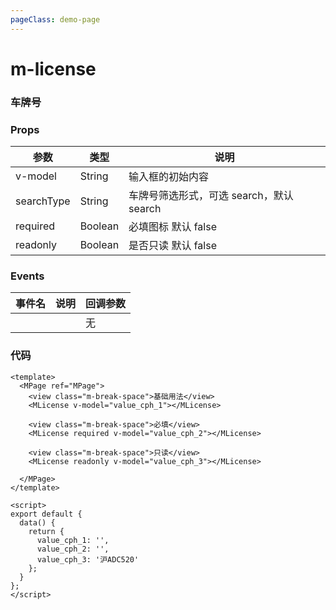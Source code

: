 ```yaml
---
pageClass: demo-page
---
```


# m-license

### 车牌号

### Props

| 参数      | 类型    | 说明                          |
| --------- | ----------------- | ----------------------------- |
| v-model | String  | 输入框的初始内容 |
| searchType | String | 车牌号筛选形式，可选 search，默认 search |
| required | Boolean | 必填图标 默认 false |
| readonly | Boolean | 是否只读 默认 false |

### Events

| 事件名 | 说明 | 回调参数 |
| ------ | ---- | -------- |
|        |      | 无       |



### 代码

```vue
<template>
  <MPage ref="MPage">
    <view class="m-break-space">基础用法</view>
    <MLicense v-model="value_cph_1"></MLicense>

    <view class="m-break-space">必填</view>
    <MLicense required v-model="value_cph_2"></MLicense>

    <view class="m-break-space">只读</view>
    <MLicense readonly v-model="value_cph_3"></MLicense>
    
  </MPage>
</template>

<script>
export default {
  data() {
    return {
      value_cph_1: '',
      value_cph_2: '',
      value_cph_3: '沪ADC520'
    };
  }
};
</script>

```

<DemoFrame src="/m-license"></DemoFrame>